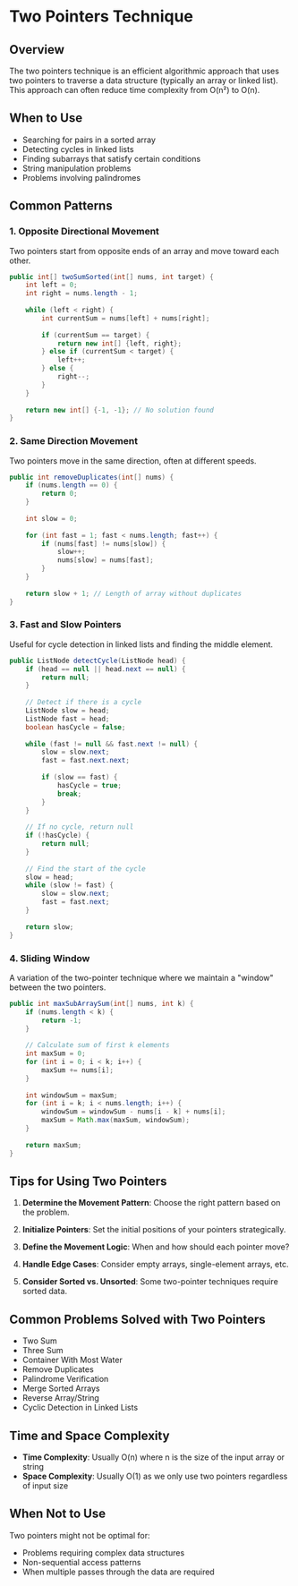 # Two Pointers Technique

## Overview
The two pointers technique is an efficient algorithmic approach that uses two pointers to traverse a data structure (typically an array or linked list). This approach can often reduce time complexity from O(n²) to O(n).

## When to Use
- Searching for pairs in a sorted array
- Detecting cycles in linked lists
- Finding subarrays that satisfy certain conditions
- String manipulation problems
- Problems involving palindromes

## Common Patterns

### 1. Opposite Directional Movement
Two pointers start from opposite ends of an array and move toward each other.

```java
public int[] twoSumSorted(int[] nums, int target) {
    int left = 0;
    int right = nums.length - 1;
    
    while (left < right) {
        int currentSum = nums[left] + nums[right];
        
        if (currentSum == target) {
            return new int[] {left, right};
        } else if (currentSum < target) {
            left++;
        } else {
            right--;
        }
    }
    
    return new int[] {-1, -1}; // No solution found
}
```

### 2. Same Direction Movement
Two pointers move in the same direction, often at different speeds.

```java
public int removeDuplicates(int[] nums) {
    if (nums.length == 0) {
        return 0;
    }
    
    int slow = 0;
    
    for (int fast = 1; fast < nums.length; fast++) {
        if (nums[fast] != nums[slow]) {
            slow++;
            nums[slow] = nums[fast];
        }
    }
    
    return slow + 1; // Length of array without duplicates
}
```

### 3. Fast and Slow Pointers
Useful for cycle detection in linked lists and finding the middle element.

```java
public ListNode detectCycle(ListNode head) {
    if (head == null || head.next == null) {
        return null;
    }
    
    // Detect if there is a cycle
    ListNode slow = head;
    ListNode fast = head;
    boolean hasCycle = false;
    
    while (fast != null && fast.next != null) {
        slow = slow.next;
        fast = fast.next.next;
        
        if (slow == fast) {
            hasCycle = true;
            break;
        }
    }
    
    // If no cycle, return null
    if (!hasCycle) {
        return null;
    }
    
    // Find the start of the cycle
    slow = head;
    while (slow != fast) {
        slow = slow.next;
        fast = fast.next;
    }
    
    return slow;
}
```

### 4. Sliding Window
A variation of the two-pointer technique where we maintain a "window" between the two pointers.

```java
public int maxSubArraySum(int[] nums, int k) {
    if (nums.length < k) {
        return -1;
    }
    
    // Calculate sum of first k elements
    int maxSum = 0;
    for (int i = 0; i < k; i++) {
        maxSum += nums[i];
    }
    
    int windowSum = maxSum;
    for (int i = k; i < nums.length; i++) {
        windowSum = windowSum - nums[i - k] + nums[i];
        maxSum = Math.max(maxSum, windowSum);
    }
    
    return maxSum;
}
```

## Tips for Using Two Pointers

1. **Determine the Movement Pattern**: Choose the right pattern based on the problem.
   
2. **Initialize Pointers**: Set the initial positions of your pointers strategically.
   
3. **Define the Movement Logic**: When and how should each pointer move?
   
4. **Handle Edge Cases**: Consider empty arrays, single-element arrays, etc.
   
5. **Consider Sorted vs. Unsorted**: Some two-pointer techniques require sorted data.

## Common Problems Solved with Two Pointers

- Two Sum
- Three Sum
- Container With Most Water
- Remove Duplicates
- Palindrome Verification
- Merge Sorted Arrays
- Reverse Array/String
- Cyclic Detection in Linked Lists

## Time and Space Complexity

- **Time Complexity**: Usually O(n) where n is the size of the input array or string
- **Space Complexity**: Usually O(1) as we only use two pointers regardless of input size

## When Not to Use

Two pointers might not be optimal for:
- Problems requiring complex data structures
- Non-sequential access patterns
- When multiple passes through the data are required